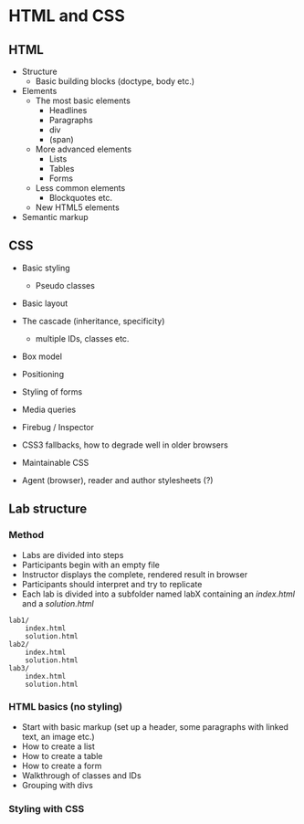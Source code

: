 # HTML and CSS

## HTML

* Structure
    * Basic building blocks (doctype, body etc.)
* Elements
    * The most basic elements
        * Headlines
        * Paragraphs
        * div
        * (span)
    * More advanced elements
        * Lists
        * Tables
        * Forms
    * Less common elements
        * Blockquotes etc.
    * New HTML5 elements
* Semantic markup


## CSS

* Basic styling
    * Pseudo classes
* Basic layout
* The cascade (inheritance, specificity)
    * multiple IDs, classes etc.
* Box model
* Positioning
* Styling of forms
* Media queries

* Firebug / Inspector

* CSS3 fallbacks, how to degrade well in older browsers
* Maintainable CSS
* Agent (browser), reader and author stylesheets (?)


## Lab structure

### Method
* Labs are divided into steps
* Participants begin with an empty file
* Instructor displays the complete, rendered result in browser
* Participants should interpret and try to replicate
* Each lab is divided into a subfolder named labX containing an *index.html* and a *solution.html*

```
lab1/
    index.html
    solution.html
lab2/
    index.html
    solution.html
lab3/
    index.html
    solution.html
```

### HTML basics (no styling)
* Start with basic markup (set up a header, some paragraphs with linked text, an image etc.)
* How to create a list
* How to create a table
* How to create a form
* Walkthrough of classes and IDs
* Grouping with divs

### Styling with CSS

